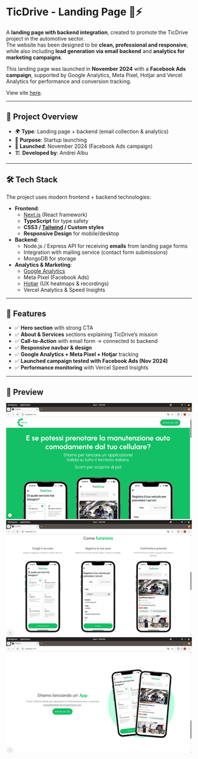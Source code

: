 # TicDrive - Landing Page 🚗⚡

A **landing page with backend integration**, created to promote the TicDrive project in the automotive sector.  
The website has been designed to be **clean, professional and responsive**, while also including **lead generation via email backend** and **analytics for marketing campaigns**.  

This landing page was launched in **November 2024** with a **Facebook Ads campaign**, supported by Google Analytics, Meta Pixel, Hotjar and Vercel Analytics for performance and conversion tracking.  

View site [here](https://www.utenti-ticdrive.it).

---

## 📖 Project Overview
- 🌍 **Type**: Landing page + backend (email collection & analytics)  
- 🎯 **Purpose**: Startup launching
- 📅 **Launched**: November 2024 (Facebook Ads campaign)  
- 🏗️ **Developed by**: Andrei Albu 

---

## 🛠️ Tech Stack
The project uses modern frontend + backend technologies:

- **Frontend**:
  - [Next.js](https://nextjs.org/) (React framework)  
  - **TypeScript** for type safety  
  - **CSS3 / [Tailwind](https://tailwindcss.com/) / Custom styles**  
  - **Responsive Design** for mobile/desktop  
- **Backend**:
  - Node.js / Express API for receiving **emails** from landing page forms  
  - Integration with mailing service (contact form submissions)
  - MongoDB for storage
- **Analytics & Marketing**:
  - [Google Analytics](https://analytics.google.com)
  - Meta Pixel (Facebook Ads)  
  - [Hotjar](https://www.hotjar.com) (UX heatmaps & recordings)  
  - Vercel Analytics & Speed Insights  

---

## 🚀 Features
- ✅ **Hero section** with strong CTA  
- ✅ **About & Services** sections explaining TicDrive’s mission  
- ✅ **Call-to-Action** with email form → connected to backend  
- ✅ **Responsive navbar & design**  
- ✅ **Google Analytics + Meta Pixel + Hotjar** tracking  
- ✅ **Launched campaign tested with Facebook Ads (Nov 2024)**  
- ✅ **Performance monitoring** with Vercel Speed Insights  

---

## 📸 Preview
![Screenshot1](assets/screenshots/screenshot1.png)
![Screenshot1](assets/screenshots/screenshot3.png)
![Screenshot1](assets/screenshots/screenshot4.png)

